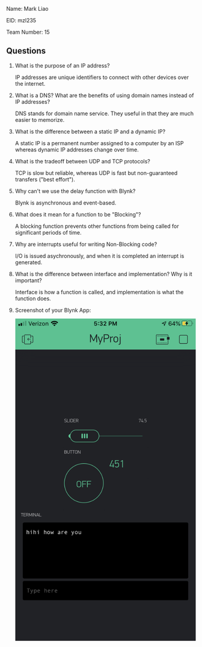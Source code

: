 Name: Mark Liao

EID: mzl235

Team Number: 15

## Questions

1. What is the purpose of an IP address?

    IP addresses are unique identifiers to connect with other devices over the internet.
2. What is a DNS? What are the benefits of using domain names instead of IP addresses?

    DNS stands for domain name service. They useful in that they are much easier to memorize.

3. What is the difference between a static IP and a dynamic IP?

    A static IP is a permanent number assigned to a computer by an ISP whereas dynamic IP addresses change over time.

4. What is the tradeoff between UDP and TCP protocols?

    TCP is slow but reliable, whereas UDP is fast but non-guaranteed transfers ("best effort").

5. Why can't we use the delay function with Blynk?

    Blynk is asynchronous and event-based.

6. What does it mean for a function to be "Blocking"?

    A blocking function prevents other functions from being called for significant periods of time.

7. Why are interrupts useful for writing Non-Blocking code?

    I/O is issued asychronously, and when it is completed an interrupt is generated.

8. What is the difference between interface and implementation? Why is it important?

   Interface is how a function is called, and implementation is what the function does.

9. Screenshot of your Blynk App:

    ![your image here->](img/app.PNG)
